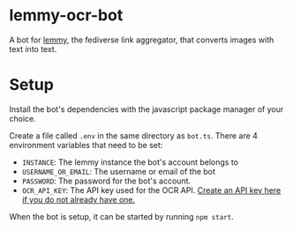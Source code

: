 # lemmy-ocr-bot
A bot for [lemmy](https://github.com/LemmyNet/lemmy), the fediverse link aggregator, that converts images with text into text.

# Setup
Install the bot's dependencies with the javascript package manager of your choice.

Create a file called `.env` in the same directory as `bot.ts`. There are 4 environment variables that need to be set:

- `INSTANCE`: The lemmy instance the bot's account belongs to
- `USERNAME_OR_EMAIL`: The username or email of the bot
- `PASSWORD`: The password for the bot's account.
- `OCR_API_KEY`: The API key used for the OCR API. [Create an API key here if you do not already have one.](https://ocr.space/OCRAPI)

When the bot is setup, it can be started by running `npm start`.
